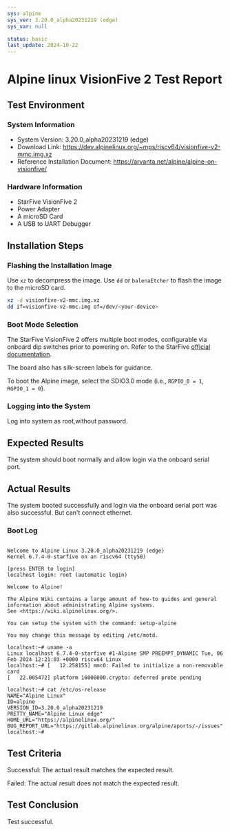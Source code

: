 ```yaml
---
sys: alpine
sys_ver: 3.20.0_alpha20231219 (edge)
sys_var: null

status: basic
last_update: 2024-10-22
---
```


# Alpine linux VisionFive 2 Test Report

## Test Environment

### System Information

- System Version: 3.20.0_alpha20231219 (edge)
- Download Link: https://dev.alpinelinux.org/~mps/riscv64/visionfive-v2-mmc.img.xz
- Reference Installation Document: https://arvanta.net/alpine/alpine-on-visionfive/

### Hardware Information

- StarFive VisionFive 2
- Power Adapter
- A microSD Card
- A USB to UART Debugger

## Installation Steps

### Flashing the Installation Image

Use `xz` to decompress the image.
Use `dd` or `balenaEtcher` to flash the image to the microSD card.

```bash
xz -d visionfive-v2-mmc.img.xz
dd if=visionfive-v2-mmc.img of=/dev/<your-device> 
```

### Boot Mode Selection

The StarFive VisionFive 2 offers multiple boot modes, configurable via onboard dip switches prior to powering on. Refer to the StarFive [official documentation](https://doc.rvspace.org/VisionFive2/Quick_Start_Guide/VisionFive2_SDK_QSG/boot_mode_settings.html).

The board also has silk-screen labels for guidance.

To boot the Alpine image, select the SDIO3.0 mode (i.e., `RGPIO_0 = 1`, `RGPIO_1 = 0`).

### Logging into the System
Log into system as root,without password. 

## Expected Results

The system should boot normally and allow login via the onboard serial port.

## Actual Results

The system booted successfully and login via the onboard serial port was also successful.
But can't connect ethernet.

### Boot Log

```log

Welcome to Alpine Linux 3.20.0_alpha20231219 (edge)
Kernel 6.7.4-0-starfive on an riscv64 (ttyS0)

[press ENTER to login]
localhost login: root (automatic login)

Welcome to Alpine!

The Alpine Wiki contains a large amount of how-to guides and general
information about administrating Alpine systems.
See <https://wiki.alpinelinux.org/>.

You can setup the system with the command: setup-alpine

You may change this message by editing /etc/motd.

localhost:~# uname -a
Linux localhost 6.7.4-0-starfive #1-Alpine SMP PREEMPT_DYNAMIC Tue, 06 Feb 2024 12:21:03 +0000 riscv64 Linux
localhost:~# [   12.258155] mmc0: Failed to initialize a non-removable card
[   22.005472] platform 16000000.crypto: deferred probe pending

localhost:~# cat /etc/os-release 
NAME="Alpine Linux"
ID=alpine
VERSION_ID=3.20.0_alpha20231219
PRETTY_NAME="Alpine Linux edge"
HOME_URL="https://alpinelinux.org/"
BUG_REPORT_URL="https://gitlab.alpinelinux.org/alpine/aports/-/issues"
localhost:~# 
```

## Test Criteria

Successful: The actual result matches the expected result.

Failed: The actual result does not match the expected result.

## Test Conclusion

Test successful.

